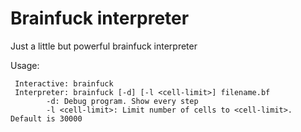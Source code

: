 # Brainfuck interpreter
Just a little but powerful brainfuck interpreter

Usage: 
   

     Interactive: brainfuck
     Interpreter: brainfuck [-d] [-l <cell-limit>] filename.bf
    		-d: Debug program. Show every step
    		-l <cell-limit>: Limit number of cells to <cell-limit>. Default is 30000